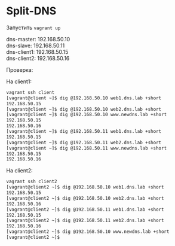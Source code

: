 # Split-DNS

Запустить `vagrant up`

dns-master: 192.168.50.10<br>
dns-slave: 192.168.50.11<br>
dns-client1: 192.168.50.15<br>
dns-client2: 192.168.50.16<br>

Проверка:

На client1:

```bash
vagrant ssh client
[vagrant@client ~]$ dig @192.168.50.10 web1.dns.lab +short
192.168.50.15
[vagrant@client ~]$ dig @192.168.50.10 web2.dns.lab +short
[vagrant@client ~]$ dig @192.168.50.10 www.newdns.lab +short
192.168.50.15
192.168.50.16
[vagrant@client ~]$ dig @192.168.50.11 web1.dns.lab +short
192.168.50.15
[vagrant@client ~]$ dig @192.168.50.11 web2.dns.lab +short
[vagrant@client ~]$ dig @192.168.50.11 www.newdns.lab +short
192.168.50.15
192.168.50.16
```

На client2:

```bash
vagrant ssh client2
[vagrant@client2 ~]$ dig @192.168.50.10 web1.dns.lab +short
192.168.50.15
[vagrant@client2 ~]$ dig @192.168.50.10 web2.dns.lab +short
192.168.50.16
[vagrant@client2 ~]$ dig @192.168.50.11 web1.dns.lab +short
192.168.50.15
[vagrant@client2 ~]$ dig @192.168.50.11 web2.dns.lab +short
192.168.50.16
[vagrant@client2 ~]$ dig @192.168.50.10 www.newdns.lab +short
[vagrant@client2 ~]$
```